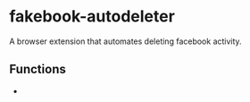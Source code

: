 # fakebook-autodeleter
A browser extension that automates deleting facebook activity.

## Functions
- 